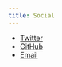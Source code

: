 ```yaml
---
title: Social
---
```


- [Twitter](https://twitter.com/victornguyen)
- [GitHub](https://github.com/victornguyen)
- [Email](mailto:vic.nguyen@gmail.com)
